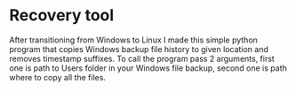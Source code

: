 # Recovery tool
After transitioning from Windows to Linux I made this simple python program that copies Windows backup file history to given location and removes timestamp suffixes.
To call the program pass 2 arguments, first one is path to Users folder in your Windows file backup, second one is path where to copy all the files. 

